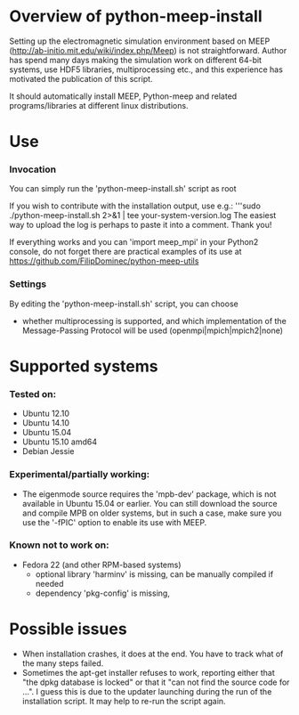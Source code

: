 # Overview of python-meep-install
Setting up the electromagnetic simulation environment based on MEEP (http://ab-initio.mit.edu/wiki/index.php/Meep) is not straightforward. Author has spend many days making the simulation work on different 64-bit systems, use HDF5 libraries, multiprocessing etc., and this experience has motivated the publication of this script.

It should automatically install MEEP, Python-meep and related programs/libraries at different linux distributions.

# Use
### Invocation 
You can simply run the 'python-meep-install.sh' script as root

If you wish to contribute with the installation output, use e.g.:
'''sudo ./python-meep-install.sh 2>&1 | tee your-system-version.log
The easiest way to upload the log is perhaps to paste it into a comment. Thank you!

If everything works and you can 'import meep_mpi' in your Python2 console, do not forget there are practical examples of its use at 
https://github.com/FilipDominec/python-meep-utils

### Settings 
By editing the 'python-meep-install.sh' script, you can choose
* whether multiprocessing is supported, and which implementation of the Message-Passing Protocol will be used (openmpi|mpich|mpich2|none)

# Supported systems
### Tested on:
* Ubuntu 12.10
* Ubuntu 14.10
* Ubuntu 15.04
* Ubuntu 15.10 amd64
* Debian Jessie

### Experimental/partially working:
* The eigenmode source requires the 'mpb-dev' package, which is not available in Ubuntu 15.04 or earlier. You can still download the source and compile MPB on older systems, but in such a case, make sure you use the '-fPIC' option to enable its use with MEEP.

### Known not to work on:
* Fedora 22  (and other RPM-based systems)
  * optional library 'harminv' is missing, can be manually compiled if needed
  * dependency 'pkg-config' is missing,

# Possible issues
* When installation crashes, it does at the end. You have to track what of the many steps failed.
* Sometimes the apt-get installer refuses to work, reporting either that "the dpkg database is locked" or that it "can not find the source code for ...". I guess this is due to the updater launching during the run of the installation script. It may help to re-run the script again.
